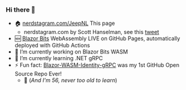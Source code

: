### Hi there 👋
- 🏠 [nerdstagram.com/JeepNL](http://nNerdstagram.com/JeepNL) This page
    - nerdstagram.com by Scott Hanselman, see this [tweet](https://twitter.com/shanselman/status/1281273505263153152)
- 🆕 [Blazor Bits](https://jeepnl.github.io/BlazorBits/) WebAssembly LIVE on GitHub Pages, automatically deployed with GitHub Actions
- 🔭 I’m currently working on Blazor Bits WASM
- 🌱 I’m currently learning .NET gRPC
- ⚡ Fun fact: [Blazor-WASM-Identity-gRPC](https://github.com/JeepNL/Blazor-WASM-Identity-gRPC) was my 1st GitHub Open Source Repo Ever! 
    - 👴 (_And I'm 56, never too old to learn_)

<!--
**JeepNL/JeepNL** is a ✨ _special_ ✨ repository because its `README.md` (this file) appears on your GitHub profile.

- 👯 I’m looking to collaborate on ...
- 🤔 I’m looking for help with ...
- 💬 Ask me about ...
- 📫 How to reach me: ...
- 😄 Pronouns: ...

-->
